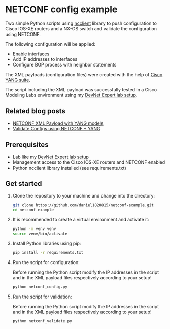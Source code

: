 # NETCONF config example

Two simple Python scripts using [ncclient](https://ncclient.readthedocs.io/en/latest/) library to push configuration to Cisco IOS-XE routers and a NX-OS switch and validate the configuration using NETCONF.

The following configuration will be applied:

- Enable interfaces
- Add IP addresses to interfaces
- Configure BGP process with neighbor statements

The XML payloads (configuration files) were created with the help of [Cisco YANG suite](https://developer.cisco.com/yangsuite/).

The script including the XML payload was successfully tested in a Cisco Modeling Labs environment using my [DevNet Expert lab setup](https://github.com/daniel1820815/devnet-expert-cml-lab).

## Related blog posts

- [NETCONF XML Payload with YANG models](https://blog.kuhlcloud.de/automation/python/2024/02/22/netconf-xml.html)
- [Validate Configs using NETCONF + YANG](https://blog.kuhlcloud.de/automation/python/2024/03/27/netconf_validation.html)

## Prerequisites

- Lab like my [DevNet Expert lab setup](https://github.com/daniel1820815/devnet-expert-cml-lab)
- Management access to the Cisco IOS-XE routers and NETCONF enabled
- Python ncclient library installed (see requirements.txt)

## Get started

1. Clone the repository to your machine and change into the directory:

    ```bash
    git clone https://github.com/daniel1820815/netconf-example.git
    cd netconf-example
    ```

2. It is recommended to create a virtual environment and activate it:

    ```bash
    python -m venv venv
    source venv/bin/activate
    ```

3. Install Python libraries using pip:

    ```bash
    pip install -r requirements.txt
    ```

4. Run the script for configuration:

    Before running the Python script modify the IP addresses in the script and in the XML payload files respectively according to your setup!

    ```bash
    python netconf_config.py
    ```

5. Run the script for validation:

    Before running the Python script modify the IP addresses in the script and in the XML payload files respectively according to your setup!

    ```bash
    python netconf_validate.py
    ```
